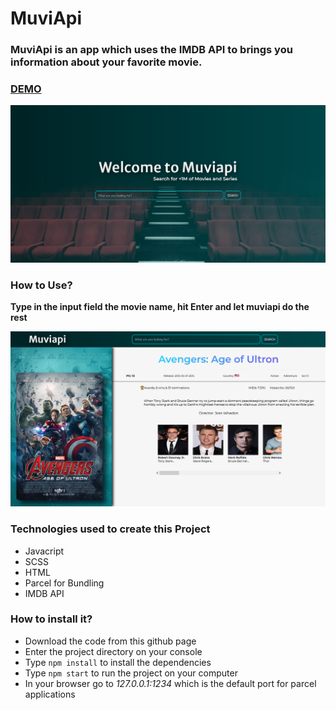 # MuviApi

### MuviApi is an app which uses the IMDB API to brings you information about your favorite movie.

### [DEMO](https://muviapi.netlify.app/)

![muviapi home screen](https://github.com/ewa1do/movie-app/blob/main/assets/img/screen0.png)

### How to Use?

**Type in the input field the movie name, hit Enter and let muviapi do the rest**

![muviapi movie searched](https://github.com/ewa1do/movie-app/blob/main/assets/img/screen.png)

### Technologies used to create this Project

- Javacript
- SCSS
- HTML
- Parcel for Bundling
- IMDB API

### How to install it?

- Download the code from this github page
- Enter the project directory on your console
- Type `npm install` to install the dependencies
- Type `npm start` to run the project on your computer
- In your browser go to _127.0.0.1:1234_ which is the default port for parcel applications
